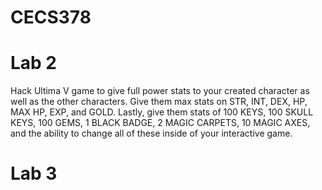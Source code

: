 # CECS378

# Lab 2
Hack Ultima V game to give full power stats to your created character as well as the other characters. Give them max stats on STR, INT, DEX, HP, MAX HP, EXP, and GOLD. Lastly, give them stats of 100 KEYS, 100 SKULL KEYS, 100 GEMS, 1 BLACK BADGE, 2 MAGIC CARPETS, 10 MAGIC AXES, and the ability to change all of these inside of your interactive game. 

# Lab 3 
